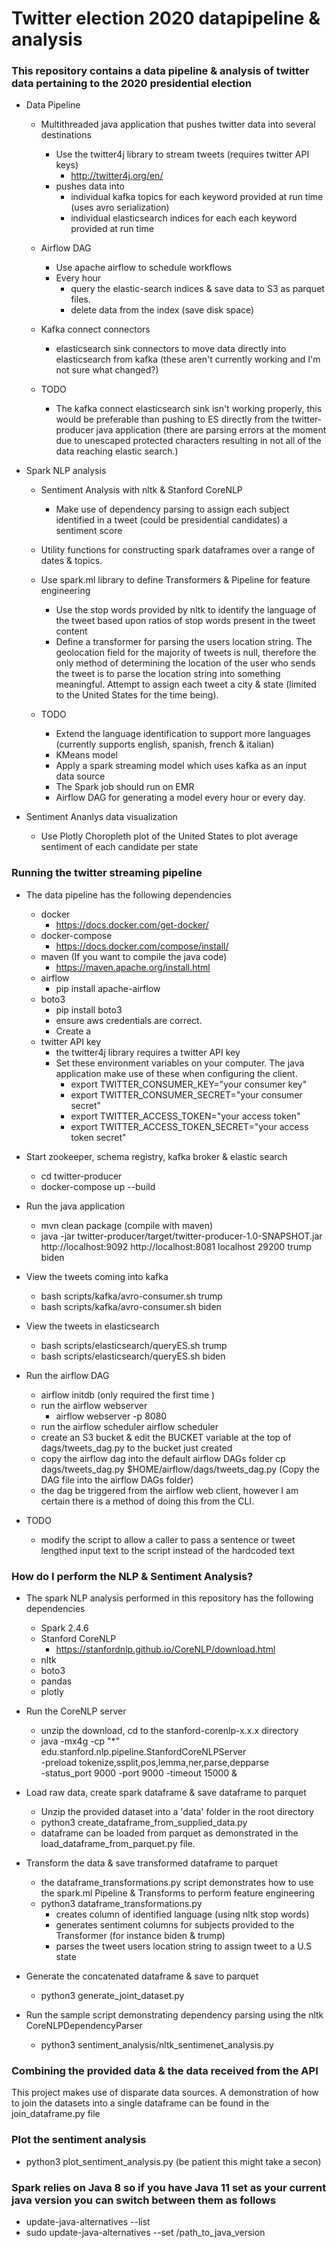 # Twitter election 2020 datapipeline & analysis  #

### This repository contains a data pipeline & analysis of twitter data pertaining to the 2020 presidential election ###


   
* Data Pipeline
    - Multithreaded java application that pushes twitter data into several destinations
        - Use the twitter4j library to stream tweets (requires twitter API keys)
            - http://twitter4j.org/en/
        - pushes data into 
            - individual kafka topics for each keyword provided at run time (uses avro serialization)
            - individual elasticsearch indices for each each keyword provided at run time
    
    - Airflow DAG
        - Use apache airflow to schedule workflows
        - Every hour
            - query the elastic-search indices & save data to S3 as parquet files.
            - delete data from the index (save disk space) 
        
    - Kafka connect connectors
        - elasticsearch sink connectors to move data directly into elasticsearch from kafka (these aren't currently working and I'm not sure what changed?) 
    - TODO     
        - The kafka connect elasticsearch sink isn't working properly, this would be preferable than pushing to ES directly from the twitter-producer java application (there
    are parsing errors at the moment due to unescaped protected characters resulting in not all of the data reaching elastic search.) 

* Spark NLP analysis
    - Sentiment Analysis with nltk & Stanford CoreNLP
        - Make use of dependency parsing to assign each subject identified in a tweet (could be presidential candidates) a sentiment score  
    
    - Utility functions for constructing spark dataframes over a range of dates & topics.  
    
    - Use spark.ml library to define Transformers & Pipeline for feature engineering
        - Use the stop words provided by nltk to identify the language of the tweet based upon ratios of stop words present in the tweet content
        - Define a transformer for parsing the users location string.  The geolocation field for the majority of tweets is null, therefore the only method of determining the location of the user who sends the tweet is to parse the location string into something meaningful.  Attempt to assign each tweet a city & state (limited to the United States for the time being).    
    - TODO
        - Extend the language identification to support more languages (currently supports english, spanish, french & italian)
        - KMeans model
        - Apply a spark streaming model which uses kafka as an input data source
        - The Spark job should run on EMR
        - Airflow DAG for generating a model every hour or every day.  
        
* Sentiment Ananlys data visualization
    - Use Plotly Choropleth plot of the United States to plot average sentiment of each candidate per state


### Running the twitter streaming pipeline  ### 
* The data pipeline has the following dependencies
    - docker
        - https://docs.docker.com/get-docker/
    - docker-compose
        - https://docs.docker.com/compose/install/
    - maven (If you want to compile the java code)
        - https://maven.apache.org/install.html 
    - airflow
        - pip install apache-airflow
    - boto3
        - pip install boto3
        - ensure aws credentials are correct.
        - Create a  
    - twitter API key
        - the twitter4j library requires a twitter API key
        - Set these environment variables on your computer.  The java application make use of these when configuring the client.  
            - export TWITTER_CONSUMER_KEY="your consumer key"
            - export TWITTER_CONSUMER_SECRET="your consumer secret"
            - export TWITTER_ACCESS_TOKEN="your access token"
            - export TWITTER_ACCESS_TOKEN_SECRET="your access token secret"

* Start zookeeper, schema registry,  kafka broker & elastic search
    - cd twitter-producer
    - docker-compose up --build
    
* Run the java application 
    - mvn clean package (compile with maven)
    - java -jar twitter-producer/target/twitter-producer-1.0-SNAPSHOT.jar http://localhost:9092 http://localhost:8081 localhost 29200 trump biden

* View the tweets coming into kafka
    - bash scripts/kafka/avro-consumer.sh trump
    - bash scripts/kafka/avro-consumer.sh biden
    
* View the tweets in elasticsearch
    - bash scripts/elasticsearch/queryES.sh trump
    - bash scripts/elasticsearch/queryES.sh biden
    
* Run the airflow DAG
    - airflow initdb (only required the first time )
    - run the airflow webserver 
        - airflow webserver -p 8080
    - run the airflow scheduler
        airflow scheduler
    - create an S3 bucket & edit the BUCKET variable at the top of dags/tweets_dag.py to the bucket just created
    - copy the airflow dag into the default airflow DAGs folder
        cp dags/tweets_dag.py $HOME/airflow/dags/tweets_dag.py (Copy the DAG file into the airflow DAGs folder)
    - the dag be triggered  from the airflow web client, however I am certain there is a method of doing this from the CLI.
    
* TODO
    - modify the script to allow a caller to pass a sentence or tweet lengthed input text to the script instead of the hardcoded text 
    
    
    
### How do I perform the NLP & Sentiment Analysis?    ###
* The spark NLP analysis performed in this repository has the following dependencies
    - Spark 2.4.6
    - Stanford CoreNLP
        - https://stanfordnlp.github.io/CoreNLP/download.html
    - nltk
    - boto3
    - pandas
    - plotly
      
* Run the CoreNLP server
    - unzip the download, cd to the stanford-corenlp-x.x.x directory 
    -  java -mx4g -cp "*" edu.stanford.nlp.pipeline.StanfordCoreNLPServer \
            -preload tokenize,ssplit,pos,lemma,ner,parse,depparse \
            -status_port 9000 -port 9000 -timeout 15000 &

* Load raw data, create spark dataframe & save dataframe to parquet 
    - Unzip the provided dataset into a 'data' folder in the root directory  
    - python3 create_dataframe_from_supplied_data.py 
    - dataframe can be loaded from parquet as demonstrated in the load_dataframe_from_parquet.py file. 
    
* Transform the data & save transformed dataframe to parquet
    - the dataframe_transformations.py script demonstrates how to use the spark.ml Pipeline & Transforms to perform feature engineering
    - python3 dataframe_transformations.py
        - creates column of identified language (using nltk stop words)
        - generates sentiment columns for subjects provided to the Transformer (for instance biden & trump)
        - parses the tweet users location string to assign tweet to a U.S state
* Generate the concatenated dataframe & save to parquet
    - python3 generate_joint_dataset.py
        
* Run the sample script demonstrating dependency parsing using the nltk CoreNLPDependencyParser 
    - python3 sentiment_analysis/nltk_sentimenet_analysis.py

### Combining the provided data & the data received from the API ###
This project makes use of disparate data sources.  A demonstration of how to join the datasets into a single dataframe can be found in the join_dataframe.py file


### Plot the sentiment analysis ### 
* python3 plot_sentiment_analysis.py  (be patient this might take a secon)


### Spark relies on Java 8 so if you have Java 11 set as your current java version you can switch between them as follows  ### 
* update-java-alternatives --list
* sudo update-java-alternatives --set /path_to_java_version